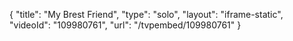 {
    "title": "My Brest Friend",
    "type": "solo",
    "layout": "iframe-static",
    "videoId": "109980761",
    "url": "\/tvpembed\/109980761"
}